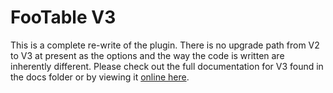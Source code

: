 # FooTable V3 #

This is a complete re-write of the plugin. There is no upgrade path from V2 to V3 at present as the options and the way the code is written are inherently different.
Please check out the full documentation for V3 found in the docs folder or by viewing it [online here](http://fooplugins.github.io/FooTable/).